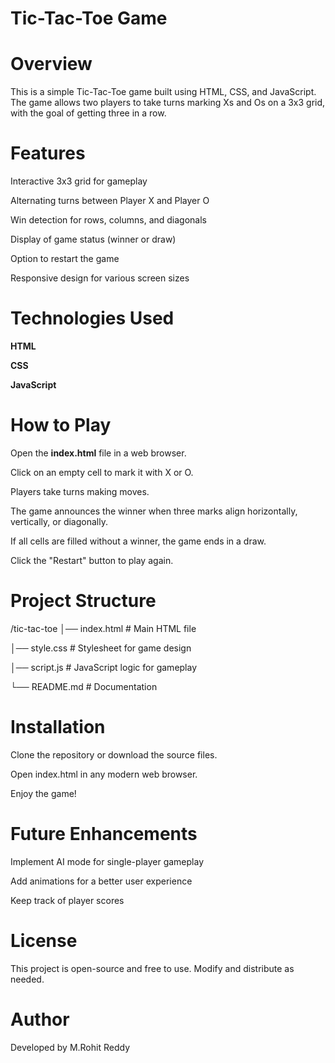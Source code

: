 # Tic-Tac-Toe Game

# Overview

This is a simple Tic-Tac-Toe game built using HTML, CSS, and JavaScript. The game allows two players to take turns marking Xs and Os on a 3x3 grid, with the goal of getting three in a row.

# Features

Interactive 3x3 grid for gameplay

Alternating turns between Player X and Player O

Win detection for rows, columns, and diagonals

Display of game status (winner or draw)

Option to restart the game

Responsive design for various screen sizes

# Technologies Used

**HTML**

**CSS**

**JavaScript**

# How to Play

Open the **index.html** file in a web browser.

Click on an empty cell to mark it with X or O.

Players take turns making moves.

The game announces the winner when three marks align horizontally, vertically, or diagonally.

If all cells are filled without a winner, the game ends in a draw.

Click the "Restart" button to play again.

# Project Structure

/tic-tac-toe
│── index.html   # Main HTML file

│── style.css    # Stylesheet for game design

│── script.js    # JavaScript logic for gameplay

└── README.md    # Documentation

# Installation

Clone the repository or download the source files.

Open index.html in any modern web browser.

Enjoy the game!

# Future Enhancements

Implement AI mode for single-player gameplay

Add animations for a better user experience

Keep track of player scores

# License

This project is open-source and free to use. Modify and distribute as needed.

# Author

Developed by M.Rohit Reddy

